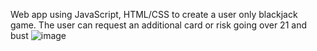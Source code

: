 Web app using JavaScript, HTML/CSS to create a user only blackjack game. The user can request an additional card or risk going over 21 and bust
![image](https://github.com/DavidE400/blackJackApp/assets/47436519/051550a4-c4fb-44c2-a27f-ab6348c49f43)
